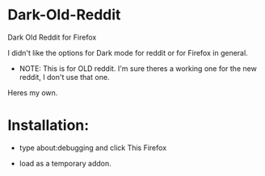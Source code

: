 # Dark-Old-Reddit
Dark Old Reddit for Firefox

I didn't like the options for Dark mode for reddit or for Firefox in general.

- NOTE: This is for OLD reddit.  I'm sure theres a working one for the new reddit, I don't use that one.

Heres my own.

# Installation:

- type about:debugging and click This Firefox

- load as a temporary addon.
